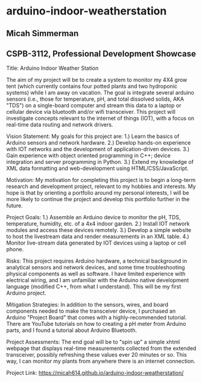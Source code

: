 # arduino-indoor-weatherstation

<h2>Micah Simmerman</h2>

<h2>CSPB-3112, Professional Development Showcase</h2>

Title: Arduino Indoor Weather Station 

The aim of my project will be to create a system to monitor my 4X4 grow tent (which currently contains four potted plants and two hydroponic systems) while I am away on vacation. The goal is integrate several arduino sensors (i.e., those for temperature, pH, and total dissolved solids, AKA &#34;TDS&#34;) on a single-board computer and stream this data to a laptop or cellular device via bluetooth and/or wifi transceiver. This project will investigate concepts relevant to the internet of things (IOT), with a focus on real-time data routing and network drivers.

Vision Statement: My goals for this project are: 1.) Learn the basics of Arduino sensors and network hardware. 2.) Develop hands-on experience with IOT networks and the development of application-driven devices. 3.) Gain experience with object oriented programming in C&#43;&#43;; device integration and server programming in Python. 3.) Extend my knowledge of XML data formatting and web-development using HTML/CSS/JavaScript.

Motivation: My motivation for completing this project is to begin a long-term research and development project, relevant to my hobbies and interests. My hope is that by orienting a portfolio around my personal interests, I will be more likely to continue the project and develop this portfolio further in the future.

Project Goals: 1.) Assemble an Arduino device to monitor the pH, TDS, temperature, humidity, etc. of a 4x4 indoor garden. 2.) Install IOT network modules and access these devices remotely. 3.) Develop a simple website to host the livestream data and render measurements in an XML table. 4.) Monitor live-stream data generated by IOT devices using a laptop or cell phone.

Risks: This project requires Arduino hardware, a technical background in analytical sensors and network devices, and some time troubleshooting physical components as well as software. I have limited experience with electrical wiring, and I am unfamiliar with the Arduino native development language (modified C&#43;&#43;, from what I understand). This will be my first Arduino project.

Mitigation Strategies: In addition to the sensors, wires, and board components needed to make the transceiver device, I purchased an Arduino &#34;Project Board&#34; that comes with a highly-recommended tutorial. There are YouTube tutorials on how to creating a pH meter from Arduino parts, and I found a tutorial about Arduino Bluetooth. 

Project Assessments: The end goal will be to &#34;spin up&#34; a simple xhtml webpage that displays real-time measurements collected from the extended transceiver, possibly refreshing these values ever 20 minutes or so. This way, I can monitor my plants from anywhere there is an internet connection.

Project Link: https://micah614.github.io/arduino-indoor-weatherstation/
